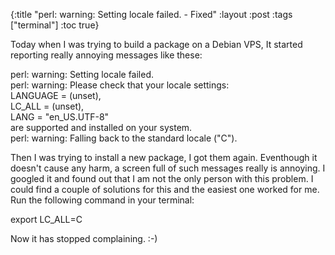 {:title "perl: warning: Setting locale failed. - Fixed"
:layout :post
:tags  ["terminal"]
:toc true}
<!-- date: 2012-12-02 17:58:42.000000000 +05:30 -->
Today when I was trying to build a package on a Debian VPS, It started reporting really annoying messages like these:

perl: warning: Setting locale failed.  
perl: warning: Please check that your locale settings:  
LANGUAGE = (unset),  
LC\_ALL = (unset),  
LANG = "en\_US.UTF-8"  
are supported and installed on your system.  
perl: warning: Falling back to the standard locale ("C").

Then I was trying to install a new package, I got them again. Eventhough it doesn't cause any harm, a screen full of such messages really is annoying. I googled it and found out that I am not the only person with this problem. I could find a couple of solutions for this and the easiest one worked for me. Run the following command in your terminal:

export LC\_ALL=C

Now it has stopped complaining. :-)
